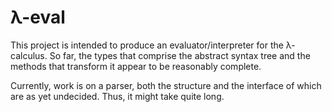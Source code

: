 # λ-eval #

This project is intended to produce an evaluator/interpreter for the
λ-calculus. So far, the types that comprise the abstract syntax tree and the
methods that transform it appear to be reasonably complete.

Currently, work is on a parser, both the structure and the interface of which
are as yet undecided. Thus, it might take quite long.

